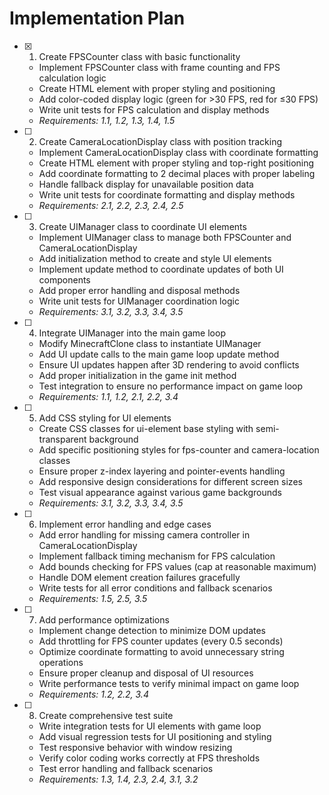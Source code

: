 # Implementation Plan

- [x] 1. Create FPSCounter class with basic functionality





  - Implement FPSCounter class with frame counting and FPS calculation logic
  - Create HTML element with proper styling and positioning
  - Add color-coded display logic (green for >30 FPS, red for ≤30 FPS)
  - Write unit tests for FPS calculation and display methods
  - _Requirements: 1.1, 1.2, 1.3, 1.4, 1.5_

- [ ] 2. Create CameraLocationDisplay class with position tracking
  - Implement CameraLocationDisplay class with coordinate formatting
  - Create HTML element with proper styling and top-right positioning
  - Add coordinate formatting to 2 decimal places with proper labeling
  - Handle fallback display for unavailable position data
  - Write unit tests for coordinate formatting and display methods
  - _Requirements: 2.1, 2.2, 2.3, 2.4, 2.5_

- [ ] 3. Create UIManager class to coordinate UI elements
  - Implement UIManager class to manage both FPSCounter and CameraLocationDisplay
  - Add initialization method to create and style UI elements
  - Implement update method to coordinate updates of both UI components
  - Add proper error handling and disposal methods
  - Write unit tests for UIManager coordination logic
  - _Requirements: 3.1, 3.2, 3.3, 3.4, 3.5_

- [ ] 4. Integrate UIManager into the main game loop
  - Modify MinecraftClone class to instantiate UIManager
  - Add UI update calls to the main game loop update method
  - Ensure UI updates happen after 3D rendering to avoid conflicts
  - Add proper initialization in the game init method
  - Test integration to ensure no performance impact on game loop
  - _Requirements: 1.1, 1.2, 2.1, 2.2, 3.4_

- [ ] 5. Add CSS styling for UI elements
  - Create CSS classes for ui-element base styling with semi-transparent background
  - Add specific positioning styles for fps-counter and camera-location classes
  - Ensure proper z-index layering and pointer-events handling
  - Add responsive design considerations for different screen sizes
  - Test visual appearance against various game backgrounds
  - _Requirements: 3.1, 3.2, 3.3, 3.4, 3.5_

- [ ] 6. Implement error handling and edge cases
  - Add error handling for missing camera controller in CameraLocationDisplay
  - Implement fallback timing mechanism for FPS calculation
  - Add bounds checking for FPS values (cap at reasonable maximum)
  - Handle DOM element creation failures gracefully
  - Write tests for all error conditions and fallback scenarios
  - _Requirements: 1.5, 2.5, 3.5_

- [ ] 7. Add performance optimizations
  - Implement change detection to minimize DOM updates
  - Add throttling for FPS counter updates (every 0.5 seconds)
  - Optimize coordinate formatting to avoid unnecessary string operations
  - Ensure proper cleanup and disposal of UI resources
  - Write performance tests to verify minimal impact on game loop
  - _Requirements: 1.2, 2.2, 3.4_

- [ ] 8. Create comprehensive test suite
  - Write integration tests for UI elements with game loop
  - Add visual regression tests for UI positioning and styling
  - Test responsive behavior with window resizing
  - Verify color coding works correctly at FPS thresholds
  - Test error handling and fallback scenarios
  - _Requirements: 1.3, 1.4, 2.3, 2.4, 3.1, 3.2_